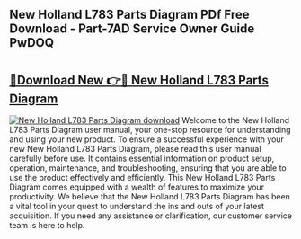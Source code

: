## New Holland L783 Parts Diagram PDf Free Download - Part-7AD Service Owner Guide PwDOQ

# <h2><a href="http://dft87sv.blite.top/?on=New+Holland+L783+Parts+Diagram">🔗Download New 👉🔴 New Holland L783 Parts Diagram</a></h2>

[![New Holland L783 Parts Diagram download](https://i.imgur.com/lujVjoI.png)](http://dft87sv.blite.top/?on=New+Holland+L783+Parts+Diagram)
Welcome to the New Holland L783 Parts Diagram user manual, your one-stop resource for understanding and using your new product. To ensure a successful experience with your new New Holland L783 Parts Diagram, please read this user manual carefully before use. It contains essential information on product setup, operation, maintenance, and troubleshooting, ensuring that you are able to use the product effectively and efficiently. This New Holland L783 Parts Diagram comes equipped with a wealth of features to maximize your productivity. We believe that the New Holland L783 Parts Diagram has been a vital tool in your quest to understand the ins and outs of your latest acquisition. If you need any assistance or clarification, our customer service team is here to help.
